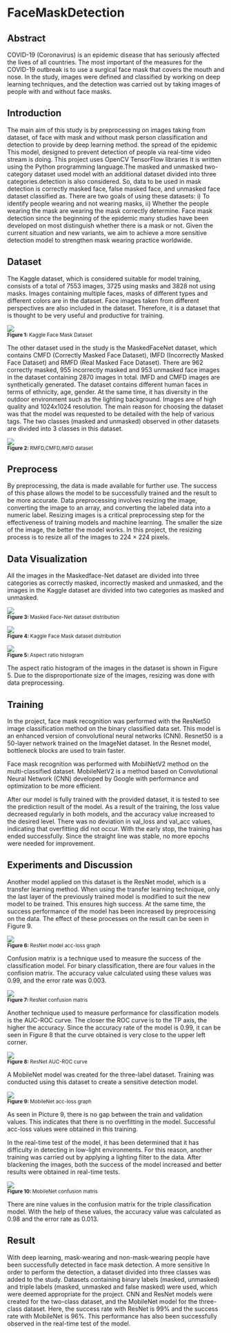 # FaceMaskDetection
## Abstract
COVID-19 (Coronavirus) is an epidemic disease that has seriously affected the lives of all countries. The most important of the measures for the 
COVID-19 outbreak is to use a surgical face mask that covers the mouth and nose. In the study, images were defined and classified by working on 
deep learning techniques, and the detection was carried out by taking images of people with and without face masks.
## Introduction
The main aim of this study is by preprocessing on images taking from dataset, of face with mask and without mask person classification and detection to provide by deep learning method. the spread of the epidemic This model, designed to prevent detection of people via real-time video stream is doing. This project uses OpenCV TensorFlow libraries It is written using the Python programming language.The masked and unmasked two-category dataset used model with an additional dataset divided into three categories.detection is also considered. So, data to be used in mask detection is correctly masked face, false masked face, and unmasked face dataset classified as.
There are two goals of using these datasets:
i) To identify people wearing and not wearing masks,
ii) Whether the people wearing the mask are wearing the mask correctly determine.
Face mask detection since the beginning of the epidemic many studies have been developed on most distinguish whether there is a mask or not. Given the current situation and new variants, we aim to achieve a more sensitive detection model to strengthen mask wearing practice worldwide.
## Dataset
The Kaggle dataset, which is considered suitable for model training, consists of a total of 7553 images, 3725 using masks and 3828 not using masks. Images containing multiple faces, masks of different types and different colors are in the dataset. Face images taken from different perspectives are also included in the dataset. Therefore, it is a dataset that is thought to be very useful and productive for training.

<img src="https://user-images.githubusercontent.com/60175396/125008103-72ac9400-e06a-11eb-9eec-bafae68864be.png"><br>
<sub><b>Figure 1: </b> Kaggle Face Mask Dataset </sub><br>

The other dataset used in the study is the MaskedFaceNet dataset, which contains CMFD (Correctly Masked Face Dataset), IMFD (Incorrectly Masked Face Dataset) and RMFD (Real Masked Face Dataset). There are 962 correctly masked, 955 incorrectly masked and 953 unmasked face images in the dataset containing 2870 images in total. IMFD and CMFD images are synthetically generated. The dataset contains different human faces in terms of ethnicity, age, gender. At the same time, it has diversity in the outdoor environment such as the lighting background. Images are of high quality and 1024x1024 resolution. The main reason for choosing the dataset was that the model was requested to be detailed with the help of various tags. The two classes (masked and unmasked) observed in other datasets are divided into 3 classes in this dataset.

<img src="https://user-images.githubusercontent.com/60175396/125008373-10a05e80-e06b-11eb-835e-81249e85a256.png"><br>
<sub><b>Figure 2: </b> RMFD,CMFD,IMFD dataset </sub><br>

## Preprocess
By preprocessing, the data is made available for further use. The success of this phase allows the model to be successfully trained and the result to be more accurate. Data preprocessing involves resizing the image, converting the image to an array, and converting the labeled data into a numeric label. Resizing images is a critical preprocessing step for the effectiveness of training models and machine learning. The smaller the size of the image, the better the model works. In this project, the resizing process is to resize all of the images to 224 × 224 pixels.
## Data Visualization
All the images in the Maskedface-Net dataset are divided into three categories as correctly masked, incorrectly masked and unmasked, and the images in the Kaggle dataset are divided into two categories as masked and unmasked.


<img src="https://user-images.githubusercontent.com/60175396/125008636-91f7f100-e06b-11eb-8a64-efa0e71d96e4.png"><br>
<sub><b>Figure 3: </b> Masked Face-Net dataset distribution </sub><br>

<img src="https://user-images.githubusercontent.com/60175396/125008788-ec914d00-e06b-11eb-9dd9-86aac63ff182.png"><br>
<sub><b>Figure 4: </b> Kaggle Face Mask dataset distribution </sub><br>

<img src="https://user-images.githubusercontent.com/60175396/125008868-1480b080-e06c-11eb-9668-c71a04dcbae6.png"><br>
<sub><b>Figure 5: </b> Aspect ratio histogram </sub><br>

The aspect ratio histogram of the images in the dataset is shown in Figure 5. Due to the disproportionate size of the images, resizing was done with data preprocessing.

## Training
In the project, face mask recognition was performed with the ResNet50 image classification method on the binary classified data set. This model is an enhanced version of convolutional neural networks (CNN). Resnet50 is a 50-layer network trained on the ImageNet dataset. In the Resnet model, bottleneck blocks are used to train faster.

Face mask recognition was performed with MobilNetV2 method on the multi-classified dataset. MobileNetV2 is a method based on Convolutional Neural Network (CNN) developed by Google with performance and optimization to be more efficient.

After our model is fully trained with the provided dataset, it is tested to see the prediction result of the model. As a result of the training, the loss value decreased regularly in both models, and the accuracy value increased to the desired level. There was no deviation in val_loss and val_acc values, indicating that overfitting did not occur. With the early stop, the training has ended successfully. Since the straight line was stable, no more epochs were needed for improvement.

## Experiments and Discussion
Another model applied on this dataset is the ResNet model, which is a transfer learning method. When using the transfer learning technique, only the last layer of the previously trained model is modified to suit the new model to be trained. This ensures high success. At the same time, the success performance of the model has been increased by preprocessing on the data. The effect of these processes on the result can be seen in Figure 9.

<img src="https://user-images.githubusercontent.com/60175396/125008972-4e51b700-e06c-11eb-897b-ce350abb1096.png"><br>
<sub><b>Figure 6: </b> ResNet model acc-loss graph </sub><br>

Confusion matrix is a technique used to measure the success of the classification model. For binary classification, there are four values in the confision matrix. The accuracy value calculated using these values was 0.99, and the error rate was 0.003.

<img src="https://user-images.githubusercontent.com/60175396/125009057-7b9e6500-e06c-11eb-8b8b-58e542da7869.png"><br>
<sub><b>Figure 7: </b> ResNet confusion matris </sub><br>

Another technique used to measure performance for classification models is the AUC-ROC curve. The closer the ROC curve is to the TP axis, the higher the accuracy. Since the accuracy rate of the model is 0.99, it can be seen in Figure 8 that the curve obtained is very close to the upper left corner.

<img src="https://user-images.githubusercontent.com/60175396/125009169-a983a980-e06c-11eb-8b31-a0c3c8e2df0e.png"><br>
<sub><b>Figure 8: </b> ResNet AUC-ROC curve </sub><br>

A MobileNet model was created for the three-label dataset. Training was conducted using this dataset to create a sensitive detection model.

<img src="https://user-images.githubusercontent.com/60175396/125009305-f798ad00-e06c-11eb-87d2-f4522b31ee7d.png"><br>
<sub><b>Figure 9: </b> MobileNet acc-loss graph </sub><br>

As seen in Picture 9, there is no gap between the train and validation values. This indicates that there is no overfitting in the model. Successful acc-loss values were obtained in this training.

In the real-time test of the model, it has been determined that it has difficulty in detecting in low-light environments. For this reason, another training was carried out by applying a lighting filter to the data. After blackening the images, both the success of the model increased and better results were obtained in real-time tests.


<img src="https://user-images.githubusercontent.com/60175396/125009414-3169b380-e06d-11eb-9c8f-be3b4e8b0e68.png"><br>
<sub><b>Figure 10: </b> MobileNet confusion matris </sub><br>

There are nine values in the confusion matrix for the triple classification model. With the help of these values, the accuracy value was calculated as 0.98 and the error rate as 0.013.

## Result
With deep learning, mask-wearing and non-mask-wearing people have been successfully detected in face mask detection. A more sensitive
In order to perform the detection, a dataset divided into three classes was added to the study. Datasets containing binary labels (masked, unmasked) and triple labels (masked, unmasked and false masked) were used, which were deemed appropriate for the project. CNN and ResNet models were created for the two-class dataset, and the MobileNet model for the three-class dataset. Here, the success rate with ResNet is 99% and the success rate with MobileNet is 96%. This performance has also been successfully observed in the real-time test of the model.
